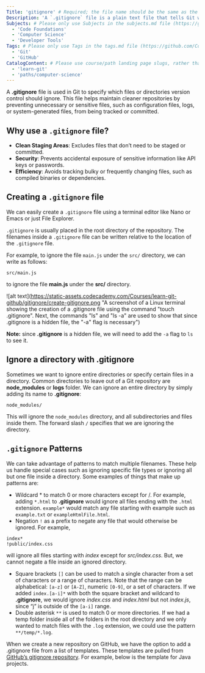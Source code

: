 ```yaml
---
Title: 'gitignore' # Required; the file name should be the same as the title, but lowercase, with dashes instead of spaces, and all punctuation removed
Description: 'A `.gitignore` file is a plain text file that tells Git which files or directories to ignore in a repository, preventing them from being tracked or staged.'
Subjects: # Please only use Subjects in the subjects.md file (https://github.com/Codecademy/docs/blob/main/documentation/subjects.md). If that list feels insufficient, feel free to create a new Subject and add it to subjects.md in your PR!
  - 'Code Foundations'
  - 'Computer Science'
  - 'Developer Tools'
Tags: # Please only use Tags in the tags.md file (https://github.com/Codecademy/docs/blob/main/documentation/tags.md). If that list feels insufficient, feel free to create a new Tag and add it to tags.md in your PR!
  - 'Git'
  - 'GitHub'
CatalogContent: # Please use course/path landing page slugs, rather than linking to individual content items. If listing multiple items, please put the most relevant one first
  - 'learn-git'
  - 'paths/computer-science'
---
```


A **.gitignore** file is used in Git to specify which files or directories version control should ignore. This file helps maintain cleaner repositories by preventing unnecessary or sensitive files, such as configuration files, logs, or system-generated files, from being tracked or committed.


## Why use a `.gitignore` file?

- **Clean Staging Areas**: Excludes files that don’t need to be staged or committed.
- **Security**: Prevents accidental exposure of sensitive information like API keys or passwords.
- **Efficiency**: Avoids tracking bulky or frequently changing files, such as compiled binaries or dependencies.

## Creating a `.gitignore` file

We can easily create a `.gitignore` file using a terminal editor like Nano or Emacs or just File Explorer.

`.gitignore` is usually placed in the root directory of the repository. The filenames inside a `.gitignore` file can be written relative to the location of the `.gitignore` file. 

For example, to ignore the file `main.js` under the `src/` directory, we can write as follows:
```
src/main.js

```
to ignore the file **main.js** under the **src/** directory.

![alt text](https://static-assets.codecademy.com/Courses/learn-git-github/gitignore/create-gitignore.png "A screenshot of a Linux terminal showing the creation of a .gitignore file using the command "touch .gitignore". Next, the commands "ls" and "ls -a" are used to show that since .gitignore is a hidden file, the "-a" flag is necessary")

**Note:** since **.gitignore** is a hidden file, we will need to add the `-a` flag to `ls` to see it.

## Ignore a directory with .gitignore

Sometimes we want to ignore entire directories or specify certain files in a directory. Common directories to leave out of a Git repository are **node_modules** or **logs** folder. We can ignore an entire directory by simply adding its name to **.gitignore**:
```
node_modules/
```
This will ignore the `node_modules` directory, and all subdirectories and files inside them. The forward slash `/` specifies that we are ignoring the directory.

## `.gitignore` Patterns

We can take advantage of patterns to match multiple filenames. These help us handle special cases such as ignoring specific file types or ignoring all but one file inside a directory. Some examples of things that make up patterns are:

* Wildcard * to match 0 or more characters except for /. For example, adding `*.html` to **.gitignore** would ignore all files ending with the `.html` extension. `example*` would match any file starting with example such as `example.txt` or `exampleHtmlFile.html`.
* Negation `!` as a prefix to negate any file that would otherwise be ignored. For example,
```
index*
!public/index.css
```
will ignore all files starting with *index* except for *src/index.css*. But, we cannot negate a file inside an ignored directory.

* Square brackets `[]` can be used to match a single character from a set of characters or a range of characters. Note that the range can be alphabetical: `[a-z]` or `[A-Z]`, numeric `[0-9]`, or a set of characters. If we added `index.[a-i]*` with both the square bracket and wildcard to **.gitignore**, we would ignore *index.css* and *index.html* but not *index.js*, since “j” is outside of the `[a-i]` range.
* Double asterisk `**` is used to match 0 or more directories. If we had a temp folder inside all of the folders in the root directory and we only wanted to match files with the `.log` extension, we could use the pattern `**/temp/*.log`.


When we create a new repository on GitHub, we have the option to add a .gitignore file from a list of templates. These templates are pulled from [GitHub’s gitignore repository](https://github.com/github/gitignore). For example, below is the template for Java projects.